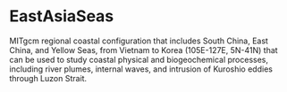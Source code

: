 # EastAsiaSeas
MITgcm regional coastal configuration that includes South China, East China, and Yellow Seas, from Vietnam to Korea (105E-127E, 5N-41N) that can be used to study coastal physical and biogeochemical processes, including river plumes, internal waves, and intrusion of Kuroshio eddies through Luzon Strait.
